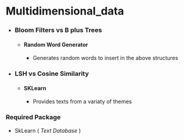 # Multidimensional_data #
* ### Bloom Filters vs B plus Trees ###
    * #### Random Word Generator ####
        * Generates random words to insert in the above structures
    
   
* ### LSH vs Cosine Similarity ###
    * #### SKLearn ####
        * Provides texts from a variaty of themes


### Required Package ###

* SkLearn ( _Text Database_ )



